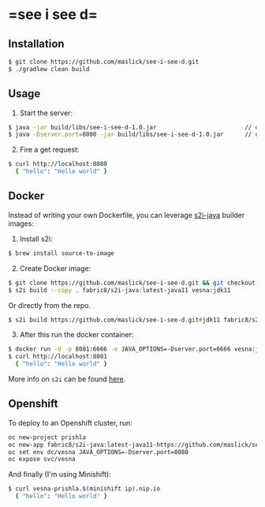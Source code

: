 # =see i see d=

## Installation

```zsh
$ git clone https://github.com/maslick/see-i-see-d.git
$ ./gradlew clean build
```

## Usage

1. Start the server:
```zsh
$ java -jar build/libs/see-i-see-d-1.0.jar                         // default port 7777
$ java -Dserver.port=8080 -jar build/libs/see-i-see-d-1.0.jar      // override port
```

2. Fire a get request:
```zsh
$ curl http://localhost:8080
  { "hello": "Hello world" }
```

## Docker

Instead of writing your own Dockerfile, you can leverage [s2i-java](https://hub.docker.com/r/fabric8/s2i-java/) builder images:

1. Install s2i:
```zsh
$ brew install source-to-image
```

2. Create Docker image:
```zsh
$ git clone https://github.com/maslick/see-i-see-d.git && git checkout jdk11
$ s2i build --copy . fabric8/s2i-java:latest-java11 vesna:jdk11
```
Or directly from the repo.
```zsh
$ s2i build https://github.com/maslick/see-i-see-d.git#jdk11 fabric8/s2i-java:latest-java11 vesna:jdk11
```

3. After this run the docker container:
```zsh
$ docker run -d -p 8081:6666 -e JAVA_OPTIONS=-Dserver.port=6666 vesna:jdk11
$ curl http://localhost:8081
  { "hello": "Hello world" }
```

More info on ``s2i`` can be found [here](https://github.com/openshift/source-to-image).


## Openshift

To deploy to an Openshift cluster, run:
```zsh
oc new-project prishla
oc new-app fabric8/s2i-java:latest-java11~https://github.com/maslick/see-i-see-d.git#jdk11 --name vesna
oc set env dc/vesna JAVA_OPTIONS=-Dserver.port=8080
oc expose svc/vesna
```

And finally (I'm using Minishift):
```zsh
$ curl vesna-prishla.$(minishift ip).nip.io
  { "hello": "Hello world" }
```
